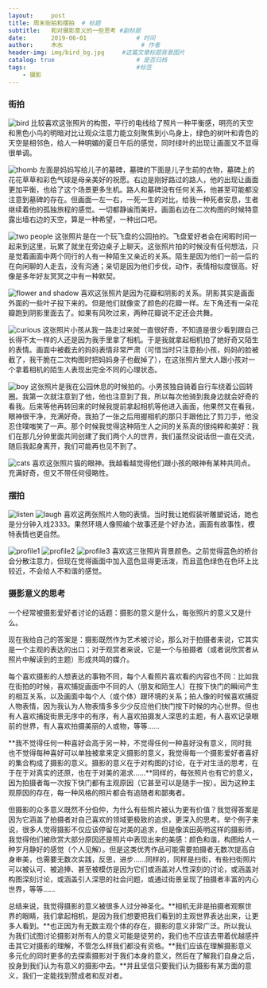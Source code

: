 ```yaml
---
layout:     post   				    
title: 周末街拍和摆拍	# 标题
subtitle:	和对摄影意义的一些思考 #副标题
date:       2019-06-01 				# 时间
author:     木水 						# 作者
header-img: img/bird_bg.jpg 	#这篇文章标题背景图片
catalog: true 						# 是否归档
tags:								#标签
    - 摄影
---
```

### 街拍
![bird](https://raw.githubusercontent.com/yic317/yic317.github.io/master/img/bird.jpg)
比较喜欢这张照片的构图，平行的电线给了照片一种平衡感，明亮的天空和黑色小鸟的明暗对比让观众注意力能立刻聚焦到小鸟身上，绿色的树叶和青色的天空是相邻色，给人一种明媚的夏日午后的感觉，同时绿叶的出现让画面又不显得很单调。

![thomb](https://raw.githubusercontent.com/yic317/yic317.github.io/master/img/thomb.jpg)
左面是妈妈写给儿子的墓碑，墓碑的下面是儿子生前的衣物，墓碑上的花花草草和彩色气球是母亲美好的祝愿。右边是刚好路过的路人，他的出现让画面更加平衡，也给了这个场景更多生机。路人和墓碑没有任何关系，他甚至可能都没注意到墓碑的存在。但画面一左一右，一死一生的对比，给我一种死者安息，生者继续着他的孤独旅程的感觉。一切都静谧而美好。画面右边在二次构图的时候特意露出墙右边的天空，算是一种希望，一种出口吧。

![two people](https://raw.githubusercontent.com/yic317/yic317.github.io/master/img/twopeople.jpg)
这张照片是在一个玩飞盘的公园拍的。飞盘爱好者会在闲暇时间一起来到这里，玩累了就坐在旁边桌子上聊天。这张照片拍的时候没有任何想法，只是觉着画面中两个同行的人有一种陌生又亲近的关系。陌生是因为他们一前一后的在向闲聊的人走去，没有沟通；亲切是因为他们步伐，动作，表情相似度很高。好像是多年好友冥冥之中有一种默契。

![flower and shadow](https://raw.githubusercontent.com/yic317/yic317.github.io/master/img/flower.jpg)
喜欢这张照片是因为花瓣和阴影的关系。阴影其实是画面外面的一些叶子投下来的。但是他们就像变了颜色的花瓣一样。左下角还有一朵花瓣跑到阴影里面去了。如果有风吹过来，两种花瓣说不定还会共舞。

![curious](https://raw.githubusercontent.com/yic317/yic317.github.io/master/img/curious.jpg)
这张照片小孩从我一路走过来就一直很好奇，不知道是很少看到跟自己长得不太一样的人还是因为我手里拿了相机。于是我就拿起相机拍了她好奇又陌生的表情。画面中被截去的妈妈表情非常严肃（可惜当时只注意拍小孩，妈妈的脸被截了，我干脆在二次构图时把妈妈身子也截掉了），在这张照片里大人跟小孩对一个拿着相机的陌生人表现出完全不同的心理状态。

![boy](https://raw.githubusercontent.com/yic317/yic317.github.io/master/img/boy.jpg)
这张照片是我在公园休息的时候拍的。小男孩独自骑着自行车绕着公园转圈。我第一次就注意到了他，他也注意到了我，所以每次他骑到我身边就会好奇的看我。后来等他再转回来的时候我提前拿起相机等他进入画面，他果然又在看我，眼神很干净，充满好奇。我拍了一张之后用握相机的那只手跟他比了剪刀手，他没忍住噗嗤笑了一声。那个时候我觉得这种陌生人之间的关系真的很纯粹和美好：我们在那几分钟里面共同创建了我们两个人的世界，我们虽然没说话但一直在交流，随后我起身离开，我们可能再也见不到了。

![cats](https://raw.githubusercontent.com/yic317/yic317.github.io/master/img/cats.jpg)
喜欢这张照片猫的眼神。我越看越觉得他们跟小孩的眼神有某种共同点。充满好奇，但又不带任何侵略性。

### 摆拍
![listen](https://raw.githubusercontent.com/yic317/yic317.github.io/master/img/listen.jpg)
![laugh](https://raw.githubusercontent.com/yic317/yic317.github.io/master/img/laugh.jpg)
喜欢这两张照片人物的表情。当时我让她假装听雕塑说话，她也是分分钟入戏2333。果然环境人像照编个故事还是个好办法，画面有故事性，模特表情也更自然。

![profile1](https://raw.githubusercontent.com/yic317/yic317.github.io/master/img/profile1.jpg)
![profile2](https://raw.githubusercontent.com/yic317/yic317.github.io/master/img/profile2.jpg)
![profile3](https://raw.githubusercontent.com/yic317/yic317.github.io/master/img/profile3.jpg)
喜欢这三张照片背景颜色。之前觉得蓝色的桥台会分散注意力，但现在觉得画面中加入蓝色显得更活泼，而且蓝色绿色在色环上比较近，不会给人不和谐的感觉。

### 摄影意义的思考
一个经常被摄影爱好者讨论的话题：摄影的意义是什么，每张照片的意义又是什么。

现在我给自己的答案是：摄影既然作为艺术被讨论，那么对于拍摄者来说，它其实是一个主观的表达的出口；对于观赏者来说，它是一个与拍摄者（或者说欣赏者从照片中解读到的主题）形成共鸣的媒介。

每个喜欢摄影的人想表达的事物不同，每个人看照片喜欢看的内容也不同：比如我在街拍的时候，喜欢捕捉画面中不同的人（朋友和陌生人）在按下快门的瞬间产生的相互关系，以及画面中每个人（或个体）跟环境的关系；拍人像的时候喜欢捕捉人物表情，因为我认为人物表情多多少少反应他们快门按下时候的内心世界。但也有人喜欢捕捉街景无序中的有序，有人喜欢拍摄发人深思的主题，有人喜欢记录眼前的世界，有人喜欢拍摄美丽的人或物，等等……

**我不觉得任何一种喜好会高于另一种，不觉得任何一种喜好没有意义，同时我也不觉得每种喜好可以单独被拿来定义摄影的意义，我觉得每一个摄影爱好者喜好的集合构成了摄影的意义。摄影的意义在于对构图的讨论，在于对生活的思考，在于在于对真实的还原，也在于对美的渴求……**同样的，每张照片也有它的意义，因为拍摄者每一次按下快门都有主观原因（它甚至可以是随手一按）。因为这种主观原因的存在，每一种风格的照片都会有追随者和鄙夷者。

但摄影的众多意义既然不分伯仲，为什么有些照片被认为更有价值？我觉得答案是因为它涵盖了拍摄者对自己喜欢的领域更极致的追求，更深入的思考。举个例子来说，很多人觉得摄影不仅应该停留在对美的追求，但是像滨田英明这样的摄影师，我觉得他们被欣赏大部分原因还是照片中表现出来的美感：颜色和谐，构图给人一种岁月静好的感觉（个人见解）。但是这类优秀作品可能需要拍摄者无数次提高自身审美，也需要无数次实践，反思，进步……同样的，同样是扫街，有些扫街照片可以被认可、被追捧、甚至被模仿是因为它们或涵盖对人性深刻的讨论，或涵盖对构图深刻讨论，或涵盖引人深思的社会问题，或通过街景呈现了拍摄者丰富的内心世界，等等……

总结来说，我觉得摄影的意义被很多人过分神圣化。**相机无非是拍摄者观察世界的眼睛，我们拿起相机，是因为我们想要把我们看到的主观世界表达出来，让更多人看到。**也正因为有无数主观个体的存在，摄影的意义非常广泛。所以我认为我们试图讨论摄影对所有人的意义可能是徒劳的，我们也不应该去带着优越感抨击其它对摄影的理解，不管怎么样我们都没有资格。**我们应该在理解摄影意义多元化的同时更多的去探索摄影对于我们本身的意义，然后在了解我们自身之后，投身到我们认为有意义的摄影中去。**并且坚信只要我们认为摄影有某方面的意义，我们一定能找到赞成者和反对者。

